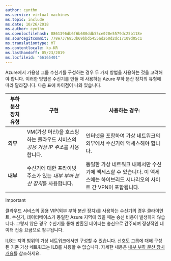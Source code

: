 ```yaml
---
author: cynthn
ms.service: virtual-machines
ms.topic: include
ms.date: 10/26/2018
ms.author: cynthn
ms.openlocfilehash: 8861396db6f6b680ddb55ce020e5579dc25b118e
ms.sourcegitcommit: 778e7376853b69bbd5455ad260d2dc17109d05c1
ms.translationtype: MT
ms.contentlocale: ko-KR
ms.lasthandoff: 05/23/2019
ms.locfileid: "66165401"
---
```

Azure에서 가용성 그룹 수신기를 구성하는 경우 두 가지 방법을 사용하는 것을 고려해야 합니다. 이러한 방법은 수신기를 만들 때 사용하는 Azure 부하 분산 장치의 유형에 따라 달라집니다. 다음 표에 차이점이 나와 있습니다.

| 부하 분산 장치 유형 | 구현 | 사용하는 경우: |
| --- | --- | --- |
| **외부** |VM(가상 머신)을 호스팅하는 클라우드 서비스의 *공용 가상 IP 주소*를 사용합니다. |인터넷을 포함하여 가상 네트워크의 외부에서 수신기에 액세스해야 합니다. |
| **내부** |수신기에 대한 프라이빗 주소가 있는 *내부 부하 분산 장치*를 사용합니다. |동일한 가상 네트워크 내에서만 수신기에 액세스할 수 있습니다. 이 액세스에는 하이브리드 시나리오의 사이트 간 VPN이 포함됩니다. |

> [!IMPORTANT]
> 클라우드 서비스의 공용 VIP(외부 부하 분산 장치)를 사용하는 수신기의 경우 클라이언트, 수신기, 데이터베이스가 동일한 Azure 지역에 있을 때는 송신 비용이 발생하지 않습니다. 그렇지 않은 경우 수신기를 통해 반환된 데이터는 송신으로 간주되며 정상적인 데이터 전송 요금으로 청구됩니다. 
> 
> 

ILB는 지역 범위의 가상 네트워크에서만 구성할 수 있습니다. 선호도 그룹에 대해 구성된 기존 가상 네트워크는 ILB를 사용할 수 없습니다. 자세한 내용은 [내부 부하 분산 장치 개요](../articles/load-balancer/load-balancer-internal-overview.md)를 참조하세요.

